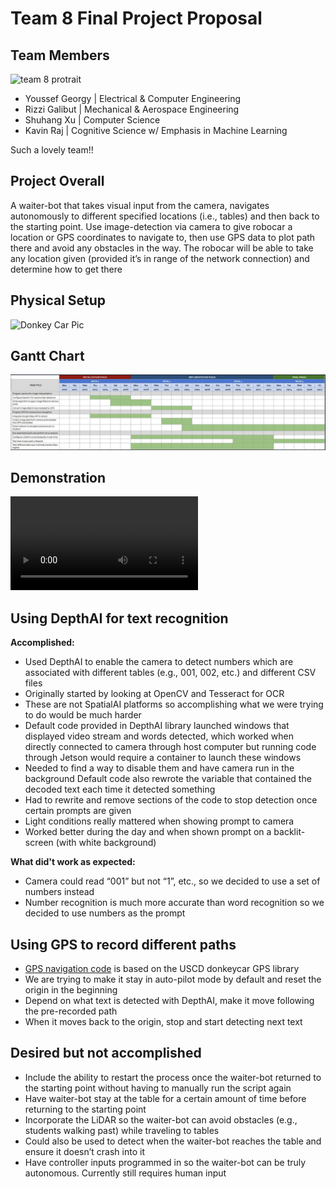 # Team 8 Final Project Proposal

## Team Members
![team 8 protrait]()
- Youssef Georgy | Electrical & Computer Engineering
- Rizzi Galibut | Mechanical & Aerospace Engineering
- Shuhang Xu | Computer Science
- Kavin Raj | Cognitive Science w/ Emphasis in Machine Learning

Such a lovely team!!

## Project Overall
A waiter-bot that takes visual input from the camera, navigates autonomously to different specified locations (i.e., tables) and then back to the starting point. Use image-detection via camera to give robocar a location or GPS coordinates to navigate  to, then use GPS data to plot path there and avoid any obstacles in the way. The robocar will be able to take any location given (provided it’s in range of the network connection) and determine how to get there

## Physical Setup
![Donkey Car Pic](team8_donkeycar.jpg)

## Gantt Chart
![Gantt Chart](ganttChart.png)

## Demonstration
![Demo](IMG_0171.MOV)

## Using DepthAI for text recognition
**Accomplished:**
- Used DepthAI to enable the camera to detect numbers which are associated with different tables (e.g., 001, 002, etc.) and different CSV files
- Originally started by looking at OpenCV and Tesseract for OCR
- These are not SpatialAI platforms so accomplishing what we were trying to do would be much harder
- Default code provided in DepthAI library launched windows that displayed video stream and words detected, which worked when directly connected to camera through host computer but running code through Jetson would require a container to launch these windows
- Needed to find a way to disable them and have camera run in the background
Default code also rewrote the variable that contained the decoded text each time it detected something
- Had to rewrite and remove sections of the code to stop detection once certain prompts are given
- Light conditions really mattered when showing prompt to camera
- Worked better during the day and when shown prompt on a backlit-screen (with white background)

**What did't work as expected:**
- Camera could read “001” but not “1”, etc., so we decided to use a set of numbers instead
- Number recognition is much more accurate than word recognition so we decided to use numbers as the prompt

## Using GPS to record different paths
- [GPS navigation code](manage.py) is based on the USCD donkeycar GPS library
- We are trying to make it stay in auto-pilot mode by default and reset the origin in the beginning
- Depend on what text is detected with DepthAI, make it move following the pre-recorded path
- When it moves back to the origin, stop and start detecting next text

## Desired but not accomplished
- Include the ability to restart the process once the waiter-bot returned to the starting point without having to manually run the script again
- Have waiter-bot stay at the table for a certain amount of time before returning to the starting point
- Incorporate the LiDAR so the waiter-bot can avoid obstacles (e.g., students walking past) while traveling to tables
- Could also be used to detect when the waiter-bot reaches the table and ensure it doesn’t crash into it
- Have controller inputs programmed in so the waiter-bot can be truly autonomous. 
Currently still requires human input

